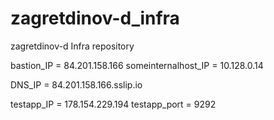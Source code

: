 # zagretdinov-d_infra
zagretdinov-d Infra repository

bastion_IP = 84.201.158.166
someinternalhost_IP = 10.128.0.14

DNS_IP = 84.201.158.166.sslip.io

testapp_IP = 178.154.229.194 testapp_port = 9292
